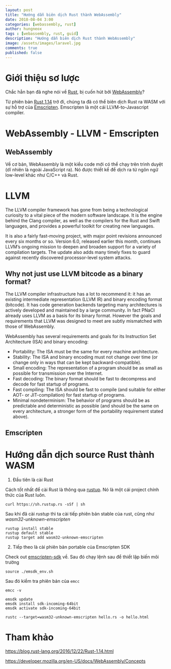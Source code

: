 ```yaml
---
layout: post
title: "Hướng dẫn biên dịch Rust thành WebAssembly" 
date: 2018-08-04 3:00
categories: [webassembly, rust]
author: hungneox
tags : [webassembly, rust, guid]
description: "Hướng dẫn biên dịch Rust thành WebAssembly"
image: /assets/images/laravel.jpg
comments: true
published: false
---
```


# Giới thiệu sơ lược

Chắc hẳn bạn đã nghe nói về [Rust](https://www.rust-lang.org/en-US/), bị cuốn hút bởi [WebAssembly](https://webassembly.org/)? 

Từ phiên bản [Rust 1.14](https://blog.rust-lang.org/2016/12/22/Rust-1.14.html) trở đi, chúng ta đã có thể biên dịch Rust ra WASM với sự hỗ trợ của [Emscripten](https://github.com/kripken/emscripten). Emscripten là một cái LLVM-to-Javascript compiler.

# WebAssembly - LLVM - Emscripten

## WebAssembly

Về cơ bản, WebAssembly là một kiểu code mới có thể chạy trên trình duyệt (dĩ nhiên là ngoài JavaScript ra). Nó được thiết kể để dịch ra từ ngôn ngữ low-level khác như C/C++ và Rust.


# LLVM

The LLVM compiler framework has gone from being a technological curiosity to a vital piece of the modern software landscape. It is the engine behind the Clang compiler, as well as the compilers for the Rust and Swift languages, and provides a powerful toolkit for creating new languages.

It is also a fairly fast-moving project, with major point revisions announced every six months or so. Version 6.0, released earlier this month, continues LLVM’s ongoing mission to deepen and broaden support for a variety of compilation targets. The update also adds many timely fixes to guard against recently discovered processor-level system attacks.


## Why not just use LLVM bitcode as a binary format?
The LLVM compiler infrastructure has a lot to recommend it: it has an existing intermediate representation (LLVM IR) and binary encoding format (bitcode). It has code generation backends targeting many architectures is actively developed and maintained by a large community. In fact PNaCl already uses LLVM as a basis for its binary format. However the goals and requirements that LLVM was designed to meet are subtly mismatched with those of WebAssembly.

WebAssembly has several requirements and goals for its Instruction Set Architecture (ISA) and binary encoding:

- Portability: The ISA must be the same for every machine architecture.
- Stability: The ISA and binary encoding must not change over time (or change only in ways that can be kept backward-compatible).
- Small encoding: The representation of a program should be as small as possible for transmission over the Internet.
- Fast decoding: The binary format should be fast to decompress and decode for fast startup of programs.
- Fast compiling: The ISA should be fast to compile (and suitable for either AOT- or JIT-compilation) for fast startup of programs.
- Minimal nondeterminism: The behavior of programs should be as predictable and deterministic as possible (and should be the same on every architecture, a stronger form of the portability requirement stated above).

## Emscripten


# Hướng dẫn dịch source Rust thành WASM

1. Đầu tiên là cài Rust

Cách tốt nhất để cài Rust là thông qua [rustup](https://rustup.rs/). Nó là một cái project chính thức của Rust luôn.

```
curl https://sh.rustup.rs -sSf | sh
```

Sau khi đã cài *rustup* thì ta cài tiếp phiên bản stable của rust, cũng như *wasm32-unknown-emscripten*

```
rustup install stable
rustup default stable
rustup target add wasm32-unknown-emscripten
```

2. Tiếp theo là cài phiên bản portable của Emscripten SDK

Check out [emscripten-sdk](http://kripken.github.io/emscripten-site/docs/getting_started/downloads.html#download-and-install) về. Sau đó chạy lệnh sau để thiết lập biến môi trường

```
source ./emsdk_env.sh
```

Sau đó kiểm tra phiên bản của `emcc`

```
emcc -v
```

```
emsdk update
emsdk install sdk-incoming-64bit
emsdk activate sdk-incoming-64bit
```

```
rustc --target=wasm32-unknown-emscripten hello.rs -o hello.html
```

# Tham khảo

https://blog.rust-lang.org/2016/12/22/Rust-1.14.html

https://developer.mozilla.org/en-US/docs/WebAssembly/Concepts

